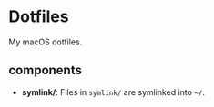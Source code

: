 # Dotfiles

My macOS dotfiles.

## components

- **symlink/**: Files in `symlink/` are symlinked into `~/`.
